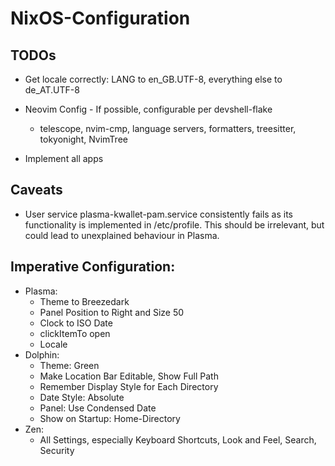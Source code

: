 # NixOS-Configuration

## TODOs

* Get locale correctly: LANG to en_GB.UTF-8, everything else to de_AT.UTF-8

* Neovim Config - If possible, configurable per devshell-flake
    * telescope, nvim-cmp, language servers, formatters, treesitter, tokyonight, NvimTree

* Implement all apps

## Caveats
* User service plasma-kwallet-pam.service consistently fails as its functionality is implemented in /etc/profile. This should be irrelevant, but could lead to unexplained behaviour in Plasma.

## Imperative Configuration:
* Plasma:
    * Theme to Breezedark
    * Panel Position to Right and Size 50
    * Clock to ISO Date
    * clickItemTo open
    * Locale
* Dolphin:
    * Theme: Green
    * Make Location Bar Editable, Show Full Path
    * Remember Display Style for Each Directory
    * Date Style: Absolute
    * Panel: Use Condensed Date
    * Show on Startup: Home-Directory
* Zen:
    * All Settings, especially Keyboard Shortcuts, Look and Feel, Search, Security

